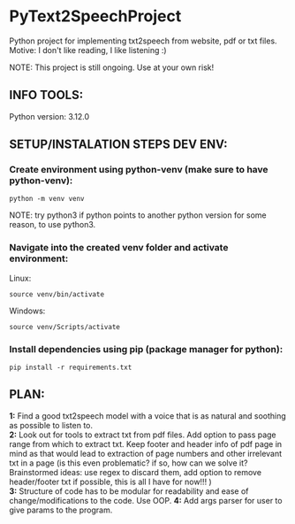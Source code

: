 # PyText2SpeechProject
Python project for implementing txt2speech from website, pdf or txt files. Motive: I don't like reading, I like listening :)

NOTE: This project is still ongoing. Use at your own risk!

## INFO TOOLS:  

Python version: 3.12.0  

## SETUP/INSTALATION STEPS DEV ENV:    

### Create environment using python-venv (make sure to have python-venv):
```
python -m venv venv
```

NOTE: try python3 if python points to another python version for some reason, to use python3.

### Navigate into the created venv folder and activate environment:
Linux:  
```
source venv/bin/activate
```

Windows:
```
source venv/Scripts/activate
```

### Install dependencies using pip (package manager for python):
```
pip install -r requirements.txt
```

## PLAN:  
**1:** Find a good txt2speech model with a voice that is as natural and soothing as possible to listen to.  
**2:** Look out for tools to extract txt from pdf files. Add option to pass page range from which to extract txt. Keep footer and header info of pdf page in mind as that would lead to extraction of page numbers and other irrelevant txt in a page (is this even problematic? if so, how can we solve it? Brainstormed ideas: use regex to discard them, add option to remove header/footer txt if possible, this is all I have for now!!! )  
**3:** Structure of code has to be modular for readability and ease of change/modifications to the code. Use OOP. 
**4:** Add args parser for user to give params to the program.
